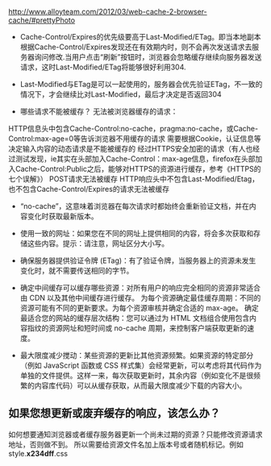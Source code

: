http://www.alloyteam.com/2012/03/web-cache-2-browser-cache/#prettyPhoto
- Cache-Control/Expires的优先级要高于Last-Modified/ETag。即当本地副本根据Cache-Control/Expires发现还在有效期内时，则不会再次发送请求去服务器询问修改.当用户点击“刷新”按钮时，浏览器会忽略缓存继续向服务器发送请求，这时Last-Modified/ETag将能够很好利用304.
- Last-Modified与ETag是可以一起使用的，服务器会优先验证ETag，不一致的情况下，才会继续比对Last-Modified，最后才决定是否返回304

- 哪些请求不能被缓存？
无法被浏览器缓存的请求：

HTTP信息头中包含Cache-Control:no-cache，pragma:no-cache，或Cache-Control:max-age=0等告诉浏览器不用缓存的请求
需要根据Cookie，认证信息等决定输入内容的动态请求是不能被缓存的
经过HTTPS安全加密的请求（有人也经过测试发现，ie其实在头部加入Cache-Control：max-age信息，firefox在头部加入Cache-Control:Public之后，能够对HTTPS的资源进行缓存，参考《HTTPS的七个误解》）
POST请求无法被缓存
HTTP响应头中不包含Last-Modified/Etag，也不包含Cache-Control/Expires的请求无法被缓存
- “no-cache”，这意味着浏览器在每次请求时都始终会重新验证文档，并在内容变化时获取最新版本。

- 使用一致的网址：如果您在不同的网址上提供相同的内容，将会多次获取和存储这些内容。提示：请注意，网址区分大小写。
- 确保服务器提供验证令牌 (ETag)：有了验证令牌，当服务器上的资源未发生变化时，就不需要传送相同的字节。
- 确定中间缓存可以缓存哪些资源：对所有用户的响应完全相同的资源非常适合由 CDN 以及其他中间缓存进行缓存。
为每个资源确定最佳缓存周期：不同的资源可能有不同的更新要求。为每个资源审核并确定合适的 max-age。
确定最适合您的网站的缓存层次结构：您可以通过为 HTML 文档组合使用包含内容指纹的资源网址和短时间或 no-cache 周期，来控制客户端获取更新的速度。
- 最大限度减少搅动：某些资源的更新比其他资源频繁。如果资源的特定部分（例如 JavaScript 函数或 CSS 样式集）会经常更新，可以考虑将其代码作为单独的文件提供。这样一来，每次获取更新时，其余内容（例如变化不是很频繁的内容库代码）可以从缓存获取，从而最大限度减少下载的内容大小。
## 如果您想更新或废弃缓存的响应，该怎么办？
如何想要通知浏览器或者缓存服务器更新一个尚未过期的资源？只能修改资源请求地址，否则做不到。
所以需要给资源文件名加上版本号或者随机标记。例如 style.**x234dff**.css